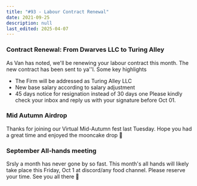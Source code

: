 ```yaml
---
title: "#93 - Labour Contract Renewal"
date: 2021-09-25
description: null
last_edited: 2025-04-07
---
```


### Contract Renewal: From Dwarves LLC to Turing Alley

As Van has noted, we'll be renewing your labour contract this month. The new contract has been sent to ya''l. Some key highlights

- The Firm will be addressed as Turing Alley LLC
- New base salary according to salary adjustment
- 45 days notice for resignation instead of 30 days one
  Please kindly check your inbox and reply us with your signature before Oct 01.

### Mid Autumn Airdrop

Thanks for joining our Virtual Mid-Autumn fest last Tuesday. Hope you had a great time and enjoyed the mooncake drop 🥮

### September All-hands meeting

Srsly a month has never gone by so fast. This month's all hands will likely take place this Friday, Oct 1 at discord/any food channel. Please reserve your time. See you all there 🤞
